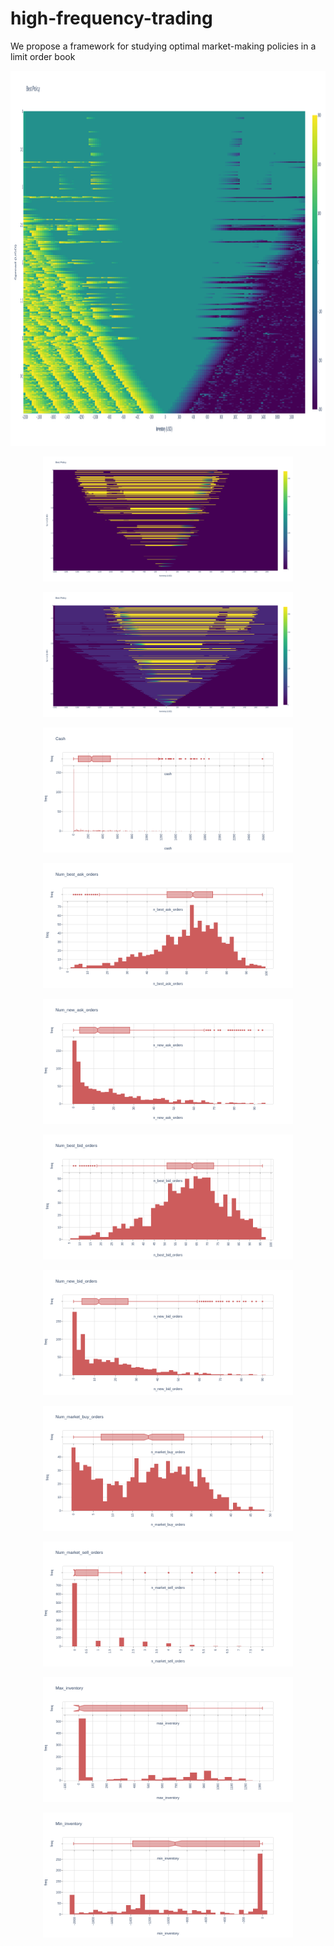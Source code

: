 # high-frequency-trading
We propose a framework for studying optimal market-making policies in a limit order book


<html>
<head>
  
</head>
<body>

<p align="center">
  <img width="1200" height="600" src="src/main/resources/output/take_vol.png">
</p>

<p align="center">
  <img width="400" height="200" src="src/main/resources/output/bid_vol_100.png">
</p>

<p align="center">
  <img width="400" height="200" src="src/main/resources/output/ask_vol_100.png">
</p>

<p align="center">
  <img width="400" height="200" src="src/main/resources/output/newplot(1).png">
</p>

<p align="center">
  <img width="400" height="200" src="src/main/resources/output/newplot(2).png">
</p>

<p align="center">
  <img width="400" height="200" src="src/main/resources/output/newplot(3).png">
</p>

<p align="center">
  <img width="400" height="200" src="src/main/resources/output/newplot(4).png">
</p>

<p align="center">
  <img width="400" height="200" src="src/main/resources/output/newplot(5).png">
</p>

<p align="center">
  <img width="400" height="200" src="src/main/resources/output/newplot(6).png">
</p>

<p align="center">
  <img width="400" height="200" src="src/main/resources/output/newplot(7).png">
</p>

<p align="center">
  <img width="400" height="200" src="src/main/resources/output/newplot(8).png">
</p>

<p align="center">
  <img width="400" height="200" src="src/main/resources/output/newplot(9).png">
</p>




</body>
</html>
